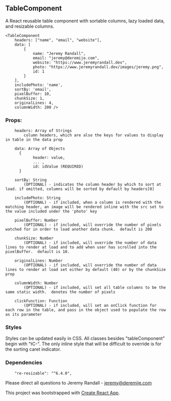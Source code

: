 ## TableComponent 
    
A React reusable table component with sortable columns, lazy loaded data, and resizable columns.

```
<TableComponent 
    headers: ["name", "email", "website"],
    data: [
        {
            name: "Jeremy Randall",
            email: "jeremy@deremije.com",
            website: "https://www.jeremyrandall.dev",
            photo: "https://www.jeremyrandall.dev/images/jeremy.png",
            id: 1
        }
    ],
    includePhoto: 'name',
    sortBy: 'email',
    pixelBuffer: 10,
    chunkSize: 1,
    originalLines: 4,
    columnWidth: 200 />
```

### Props: 
```
    headers: Array of Strings
        column headers, which are also the keys for values to display in table in the data prop

    data: Array of Objects
      {
            header: value,
            ... ,
            id: idValue (REQUIRED)
      }

    sortBy: String 
        (OPTIONAL) - indicates the column header by which to sort at load. if omitted, columns will be sorted by default by headers[0] 

    includePhoto: String 
        (OPTIONAL) - if included, when a column is rendered with the matching header, an image will be rendered inline with the src set to the value included under the 'photo' key  

    pixelBuffer: Number 
        (OPTIONAL) - if included, will override the number of pixels watched for in order to load another data chunk.  default is 200

    chunkSize: Number 
        (OPTIONAL) - if included, will override the number of data lines to render at load and to add when user has scrolled into the pixelBuffer.  default is 10.

    originalLines: Number 
        (OPTIONAL) - if included, will override the number of data  lines to render at load set either by default (40) or by the chunkSize prop

    columnWidth: Number
        (OPTIONAL) - if included, will set all table columns to be the same static width.  denotes the number of pixels

    clickFunction: Function
        (OPTIONAL) - if included, will set an onClick function for each row in the table, and pass in the object used to populate the row as its parameter
```

### Styles 
Styles can be updated easily in CSS.  All classes besides "tableComponent" begin with "tC-".  The only inline style that will be difficult to override is for the sorting caret indicator.

### Dependencies
```
    "re-resizable": "^6.4.0",
```


Please direct all questions to Jeremy Randall - jeremy@deremije.com



This project was bootstrapped with [Create React App](https://github.com/facebook/create-react-app).

